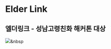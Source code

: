 # Elder Link
## 엘더링크 - 성남고령친화 해커톤 대상 

<img src="https://img.shields.io/badge/Android Studio-3DDC84?style=flat-square&logo=Android Studio&logoColor=white"/></a>&nbsp 

